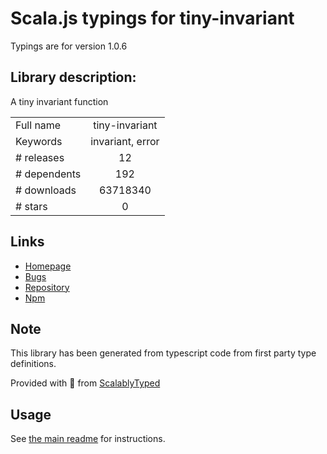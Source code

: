 
# Scala.js typings for tiny-invariant

Typings are for version 1.0.6

## Library description:
A tiny invariant function

|                    |                 |
| ------------------ | :-------------: |
| Full name          | tiny-invariant |
| Keywords           | invariant, error |
| # releases         | 12 |
| # dependents       | 192 |
| # downloads        | 63718340 |
| # stars            | 0 |

## Links
- [Homepage](https://github.com/alexreardon/tiny-invariant#readme)
- [Bugs](https://github.com/alexreardon/tiny-invariant/issues)
- [Repository](https://github.com/alexreardon/tiny-invariant)
- [Npm](https://www.npmjs.com/package/tiny-invariant)
    


## Note
This library has been generated from typescript code from first party type definitions.

Provided with :purple_heart: from [ScalablyTyped](https://github.com/oyvindberg/ScalablyTyped)

## Usage
See [the main readme](../../readme.md) for instructions.


